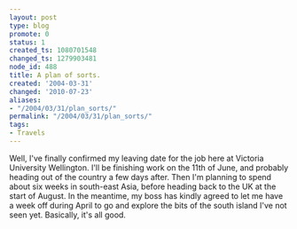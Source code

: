 ```yaml
---
layout: post
type: blog
promote: 0
status: 1
created_ts: 1080701548
changed_ts: 1279903481
node_id: 488
title: A plan of sorts.
created: '2004-03-31'
changed: '2010-07-23'
aliases:
- "/2004/03/31/plan_sorts/"
permalink: "/2004/03/31/plan_sorts/"
tags:
- Travels
---
```

Well, I've finally confirmed my leaving date for the job here at Victoria University Wellington.  I'll be finishing work on the 11th of June, and probably heading out of the country a few days after.  Then I'm planning to spend about six weeks in south-east Asia, before heading back to the UK at the start of August.  In the meantime, my boss has kindly agreed to let me have a week off during April to go and explore the bits of the south island I've not seen yet.  Basically, it's all good.
